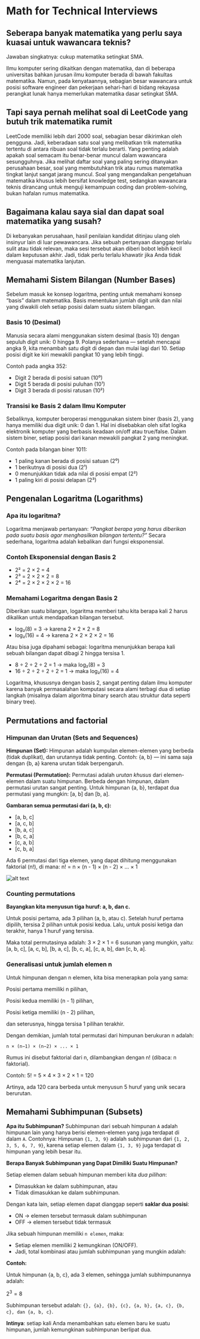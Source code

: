 # Math for Technical Interviews

## Seberapa banyak matematika yang perlu saya kuasai untuk wawancara teknis?

Jawaban singkatnya: cukup matematika setingkat SMA.

Ilmu komputer sering dikaitkan dengan matematika, dan di beberapa universitas bahkan jurusan ilmu komputer berada di bawah fakultas matematika. Namun, pada kenyataannya, sebagian besar wawancara untuk posisi software engineer dan pekerjaan sehari-hari di bidang rekayasa perangkat lunak hanya memerlukan matematika dasar setingkat SMA.

## Tapi saya pernah melihat soal di LeetCode yang butuh trik matematika rumit

LeetCode memiliki lebih dari 2000 soal, sebagian besar dikirimkan oleh pengguna. Jadi, keberadaan satu soal yang melibatkan trik matematika tertentu di antara ribuan soal tidak terlalu berarti. Yang penting adalah apakah soal semacam itu benar-benar muncul dalam wawancara sesungguhnya. Jika melihat daftar soal yang paling sering ditanyakan perusahaan besar, soal yang membutuhkan trik atau rumus matematika tingkat lanjut sangat jarang muncul. Soal yang mengandalkan pengetahuan matematika khusus lebih bersifat knowledge test, sedangkan wawancara teknis dirancang untuk menguji kemampuan coding dan problem-solving, bukan hafalan rumus matematika.

## Bagaimana kalau saya sial dan dapat soal matematika yang susah?

Di kebanyakan perusahaan, hasil penilaian kandidat ditinjau ulang oleh insinyur lain di luar pewawancara. Jika sebuah pertanyaan dianggap terlalu sulit atau tidak relevan, maka sesi tersebut akan diberi bobot lebih kecil dalam keputusan akhir. Jadi, tidak perlu terlalu khawatir jika Anda tidak menguasai matematika lanjutan.

## Memahami Sistem Bilangan (Number Bases)

Sebelum masuk ke konsep logaritma, penting untuk memahami konsep “basis” dalam matematika. Basis menentukan jumlah digit unik dan nilai yang diwakili oleh setiap posisi dalam suatu sistem bilangan.

### Basis 10 (Desimal)

Manusia secara alami menggunakan sistem desimal (basis 10) dengan sepuluh digit unik: 0 hingga 9. Polanya sederhana — setelah mencapai angka 9, kita menambah satu digit di depan dan mulai lagi dari 10. Setiap posisi digit ke kiri mewakili pangkat 10 yang lebih tinggi.

Contoh pada angka 352:

- Digit 2 berada di posisi satuan (10⁰)
- Digit 5 berada di posisi puluhan (10¹)
- Digit 3 berada di posisi ratusan (10²)

### Transisi ke Basis 2 dalam Ilmu Komputer

Sebaliknya, komputer beroperasi menggunakan sistem biner (basis 2), yang hanya memiliki dua digit unik: 0 dan 1. Hal ini disebabkan oleh sifat logika elektronik komputer yang berbasis keadaan on/off atau true/false. Dalam sistem biner, setiap posisi dari kanan mewakili pangkat 2 yang meningkat.

Contoh pada bilangan biner 1011:

- 1 paling kanan berada di posisi satuan (2⁰)
- 1 berikutnya di posisi dua (2¹)
- 0 menunjukkan tidak ada nilai di posisi empat (2²)
- 1 paling kiri di posisi delapan (2³)

## Pengenalan Logaritma (Logarithms)

### Apa itu logaritma?

Logaritma menjawab pertanyaan: *“Pangkat berapa yang harus diberikan pada suatu basis agar menghasilkan bilangan tertentu?”*
Secara sederhana, logaritma adalah kebalikan dari fungsi eksponensial.

### Contoh Eksponensial dengan Basis 2

- 2² = 2 × 2 = 4
- 2³ = 2 × 2 × 2 = 8
- 2⁴ = 2 × 2 × 2 × 2 = 16

### Memahami Logaritma dengan Basis 2

Diberikan suatu bilangan, logaritma memberi tahu kita berapa kali 2 harus dikalikan untuk mendapatkan bilangan tersebut.

- log₂(8) = 3 → karena 2 × 2 × 2 = 8
- log₂(16) = 4 → karena 2 × 2 × 2 × 2 = 16

Atau bisa juga dipahami sebagai: logaritma menunjukkan berapa kali sebuah bilangan dapat dibagi 2 hingga tersisa 1.

- 8 ÷ 2 ÷ 2 ÷ 2 = 1 → maka log₂(8) = 3
- 16 ÷ 2 ÷ 2 ÷ 2 ÷ 2 = 1 → maka log₂(16) = 4

Logaritma, khususnya dengan basis 2, sangat penting dalam ilmu komputer karena banyak permasalahan komputasi secara alami terbagi dua di setiap langkah (misalnya dalam algoritma binary search atau struktur data seperti binary tree).

## Permutations and factorial

### Himpunan dan Urutan (Sets and Sequences)

**Himpunan (Set):**
Himpunan adalah kumpulan elemen-elemen yang berbeda (tidak duplikat), dan urutannya tidak penting.
Contoh: {a, b} — ini sama saja dengan {b, a} karena urutan tidak berpengaruh.

**Permutasi (Permutation):**
Permutasi adalah *urutan khusus* dari elemen-elemen dalam suatu himpunan.
Berbeda dengan himpunan, dalam permutasi urutan sangat penting.
Untuk himpunan {a, b}, terdapat dua permutasi yang mungkin: [a, b] dan [b, a].

**Gambaran semua permutasi dari (a, b, c):**

- [a, b, c]
- [a, c, b]
- [b, a, c]
- [b, c, a]
- [c, a, b]
- [c, b, a]

Ada 6 permutasi dari tiga elemen, yang dapat dihitung menggunakan faktorial (n!), di mana:
n! = n × (n - 1) × (n - 2) × ... × 1

![alt text](permute_tree.png)

### Counting permutations

**Bayangkan kita menyusun tiga huruf: a, b, dan c.**

Untuk posisi pertama, ada 3 pilihan (a, b, atau c).
Setelah huruf pertama dipilih, tersisa 2 pilihan untuk posisi kedua.
Lalu, untuk posisi ketiga dan terakhir, hanya 1 huruf yang tersisa.

Maka total permutasinya adalah:
3 × 2 × 1 = 6 susunan yang mungkin, yaitu:
[a, b, c], [a, c, b], [b, a, c], [b, c, a], [c, a, b], dan [c, b, a].

### Generalisasi untuk jumlah elemen n

Untuk himpunan dengan n elemen, kita bisa menerapkan pola yang sama:

Posisi pertama memiliki n pilihan,

Posisi kedua memiliki (n - 1) pilihan,

Posisi ketiga memiliki (n - 2) pilihan,

dan seterusnya, hingga tersisa 1 pilihan terakhir.

Dengan demikian, jumlah total permutasi dari himpunan berukuran n adalah:

`n × (n−1) × (n−2) × ... × 1`

Rumus ini disebut faktorial dari n, dilambangkan dengan n! (dibaca: n faktorial).

Contoh:
5! = 5 × 4 × 3 × 2 × 1 = 120

Artinya, ada 120 cara berbeda untuk menyusun 5 huruf yang unik secara berurutan.

## Memahami Subhimpunan (Subsets)

**Apa itu Subhimpunan?**
Subhimpunan dari sebuah himpunan `A` adalah himpunan lain yang hanya berisi elemen-elemen yang juga terdapat di dalam `A`.
Contohnya:
Himpunan `{1, 3, 9}` adalah subhimpunan dari `{1, 2, 3, 5, 6, 7, 9}`, karena setiap elemen dalam `{1, 3, 9}` juga terdapat di himpunan yang lebih besar itu.

**Berapa Banyak Subhimpunan yang Dapat Dimiliki Suatu Himpunan?**

Setiap elemen dalam sebuah himpunan memberi kita *dua pilihan*:

- Dimasukkan ke dalam subhimpunan, atau
- Tidak dimasukkan ke dalam subhimpunan.

Dengan kata lain, setiap elemen dapat dianggap seperti **saklar dua posisi**:

- ON → elemen tersebut termasuk dalam subhimpunan
- OFF → elemen tersebut tidak termasuk

Jika sebuah himpunan memiliki `n elemen`, maka:

- Setiap elemen memiliki 2 kemungkinan (ON/OFF).
- Jadi, total kombinasi atau jumlah subhimpunan yang mungkin adalah:

**Contoh:**

Untuk himpunan {a, b, c}, ada 3 elemen, sehingga jumlah subhimpunannya adalah:

$2^3=8$

Subhimpunan tersebut adalah:
`{}, {a}, {b}, {c}, {a, b}, {a, c}, {b, c}, dan {a, b, c}`.

**Intinya**: setiap kali Anda menambahkan satu elemen baru ke suatu himpunan, jumlah kemungkinan subhimpunan berlipat dua.
